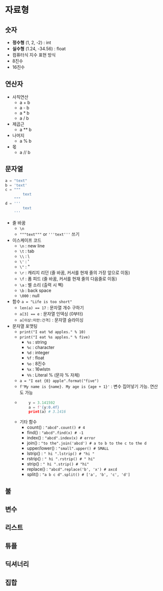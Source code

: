 # 자료형

## 숫자
- **정수형** (1, 2, -2) : int
- **실수형** (1.24, -34.56) : float
- 컴퓨터식 지수 표현 방식
- 8진수
- 16진수

## 연산자
- 사칙연산
  - a + b
  - a - b
  - a * b
  - a / b
- 제곱근
  - a ** b
- 나머지
  - a % b
- 몫
  - a // b 

## 문자열
```python
a = "text"
b = 'text'
c = """
        text
    """
d = '''
        text
    '''
```
- 줄 바꿈
  - ```\n``` 
  - ```"""text"""``` or ```'''text'''``` 쓰기
- 이스케이프 코드
    - ```\n``` : new line
    - ```\t``` : tab
    - ```\\``` : \
    - ```\'``` : '
    - ```\"``` : "
    - ```\r``` : 캐리지 리던 (줄 바꿈, 커서를 현재 줄의 가장 앞으로 이동)
    - ```\f``` : 폼 피드 (줄 바꿈, 커서를 현재 줄의 다음줄로 이동)
    - ```\a``` : 벨 소리 (출력 시 삑)
    - ```\b``` : back space
    - ```\000``` : null
- 함수 ```a = "Life is too short"```
  - ```len(a) == 17``` : 문자열 개수 구하기
  - ```a[3] == e``` : 문자열 인덱싱 (0부터)
  - ```a[이상:미만:간격]``` : 문자열 슬라이싱
- 문자열 포맷팅
  - ```print("I eat %d apples." % 10)```
  - ```print("I eat %s apples." % five)```
    - ```%s``` : string
    - ```%c``` : character
    - ```%d``` : integer
    - ```%f``` : float
    - ```%o``` : 8진수
    - ```%x``` : 16wlstn
    - ```%%``` : Literal % (문자 % 자체)
  - ```a = "I eat {0} apple".format("five")```
  - ```f'My name is {name}. My age is {age + 1}'``` : 변수 집어넣기 가능. 연산도 가능
  - ```python
        y = 3.141592
        a = f'{y:0.4f}
        print(a) # 3.1416
    ```
  - 기타 함수
    - count() : ```"abcd".count() # 4```
    - find() : ```"abcd".find(x) # -1```
    - index() : ```"abcd".index(x) # error```
    - join() : ```"to the".join('abcd') # a to b to the c to the d```
    - upper/lower() : ```"small".upper() # SMALL```
    - lstrip() : ```" hi ".lstrip() # "hi "```
    - rstrip() : ```" hi ".rstrip() # " hi"```
    - strip() : ```" hi ".strip() # "hi"```
    - replace() : ```"abcd".replace('b', 'x') # axcd```
    - split() : ```"a b c d".split() # ['a', 'b', 'c', 'd']```

## 불

## 변수

## 리스트

## 튜플

## 딕셔너리

## 집합